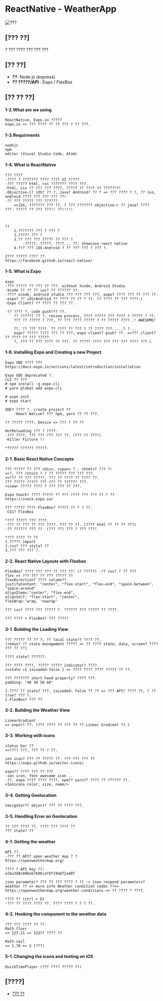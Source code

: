 ReactNative - WeatherApp
===
![???](readme_resources/activity.PNG)

## [??? ??]
? ??? ???? ??? ??? ???

## [?? ??]
- **??**: Node.js (express)
- **?? ?????/API**
 : Expo / FlexBox
 
## [?? ?? ??]

#### 1-2.What are we using
    ReactNative, Expo.io ?????
	expo.io => ??? ???? ?? ?? ??? ? ?? ???.
	
	
#### 1-3.Requirments

	nodejs
	npm
	editor (Visual Studio Code, Atom)
	
#### 1-4. What is ReactNative
	
	??? ????
	-???? ? ??????? ???? ???? UI ?????
	-??? ????? html, css ??????? ???? ???. 
	-html, css ?? ??? ??? ????, ????? ?? ???? ?? ???????!
	-Objective-C? iOS? ?? ?, Java? Android? ?? ? => ??? ???? ? ?, ?? ios, android ???? ??? ??? ??! ??!
	-?? ??? ????? ??? ??????
		=>JSX, ??????? ??? ??, ? ??? ??????? objective-c ?? java? ???? ???. ????? ?? ??? ???!! ??!!!!!
		
		
		
	??
		1.??????? ??? ? ??? ?
		2.????? ??? ?
		3.?? ??? ??? ????? ?? ??? ?
			-?????, ?????, ????... ??: showcase react native
		4.??? ??? iOS-Android ? ?? ??? ??? ? ??? ?.
		
	2??? ????? ???? ??.
	https://facebook.github.io/react-native/


#### 1-5. What is Expo

	expo
	-??? ????? ?? ??? ?? ???. without Xcode, Android Studio
	-Xcode ?? ?? ?? ios? ?? ?????? ??.
	-???? xcode, android studio ??? ??? ??? ???, expo? ???? ??? ?? ??? ??.
	-expo? ?? iOS/Android ?? ???? ?? ?? ? ??. (? ???? ?? ??? ????.)
	-Expo Client? ?? ???? ?? ??? ??.
	
	-?? ???? ?, code push??? ??.
		?? ?????? ?? ?, review process, ???? ????? ??? ???? ? ????? ? ??.
		??? ?? ????? ? ???, ?? ??? ???? ????? ? ?? ????? ????..! AWESOME!
		
		??, ?? ??? ????. ?? ???? ?? ??? ? ?? ???? ???.....? ?...
		expo? ????? ???? ??? ?? ???, expo client? push? ??. =>??? client? ?? ???? ?? ??? ?????. 
		?, ??? ?? ??? ???? ?? ???. ?? ????? ???? ??? ??? ??? ???? ???.\
		
#### 1-6. Installing Expo and Creating a new Project

	Expo XDE ???? ???
	https://docs.expo.io/versions/latest/introduction/installation
	
	Expo XDE deprecated ?.
	CLI ?? ???
	# npm install -g expo-cli
	# yarn global add expo-cli
	
	# expo init
	# expo start

	XDE? ???? ?, create project ?? 
		-React Native? ??? npm, yarn ?? ?? ???.
		
	?? ????? ????, Device => ??? ? ?? ??
	
	HotReloading ??? ? ????.
	-??? ????, ??? ??? ??? ??? ??. (??? ?? ???!)
	-Killer Ficture !!
	
	*????? ?????? ?????.
	
#### 2-1. Basic React Native Concepts
	
	??? ????? ?? ??? <div>, <span> ?.. <html>? ??? ?!
	=>?, ??? return ? ? ?? ????? ??? ??? ???.
	=>??? ?? ??? ?????, ??? ?? ???? ?? ???? ??.
	??? ????? ????? ??? ??? ?? ?????? ???.
	<view> ????? ???? ? ??? ??? ?? ???.
	
	Expo Snack? ???? ????? ?? ??? ???? ??? ??? ?? ? ??.
	https://snack.expo.io/
	
	??? ????? ???? FlexBox? ????? ?? ? ? ??.
	-CSS? FlexBox
	
	*??? ????? ??? ????.
	-??? ?? ??? ?? ??? ????. ??? ?? ??. (???? html ?? ?? ?? ???)
	-?? ?????? ??? ??. (??? ??) ??? ? ??? ???!
	
	*??? ???? ?? ??
	1.????? import
	2.css? ??? style? ??
	3.??? ??? ??? ?.
	
#### 2-2. React Native Layouts with Flexbox

	FlexBox? ???? ??? ??? ?? ??? ??! (? ?????) -?? css? ? ?? ???
	flex => ??? ??? ?? ??? ????? ??
	flexDirection? ???? column??.
	justifyContent: "center", "flex-start", "flex-end", "space-between", "space-around"
	alignItems:"center", "flex-end", 
	alignSelf: "flex-start", "center",
	flexWrap:'wrap, 'nowrap'
	
	??? css? ???? ??? ????? ?. ?????? ??? ????? ?? ????.
	
	??? ???? + FlexBox? ??? ????!
	
#### 3-1. Building the Loading View

	??? ????? ?? ?? ?, ?? local state?? ???? ??.
	(redux? ?? state management ????? => ?? ???? state, data, screen? ???? ??? ?? ??)
	
	???? state? ??????.
	
	??? ???? ????, ????? ????? indicator? ????.
	=>state ={ isLoaded:false } => ???? ???? ???? ????? ?? ??.
	
	??? ??????? short hand property? ???? ???. 
	padding: "40 30 50 60"
	
	1.???? ?? state? ???, isLoaded: false ?? ?? => ??? API? ???? ??, ? ?? true? ??? ?.
	2.FlexBox? ??? ??
	
#### 3-2. Building the Weather View

	LinearGradient 
	=> expo?? ??. (??? ???? ?? ??? ?? ?? Linear Gradient ??.)

#### 3-3. Working with icons

	status bar ??
	=>???? ???, ??? ?? ? ??.
	
	ion icon? ??? ?? ????? ??. ??? ??? ??? ??
	https://expo.github.io/vector-icons/
	
	expo?? ???? ??? ?? ???
	-ion icon, font awesome icon ..
	-??, expo ???? ???? ????, npm?? yarn?? ???? ?? ?????? ??.
	<Ionicons color, size, name/>
	
#### 3-4. Getting Geolocation

	navigator?? object? ??? ?? ???? ???.

#### 3-5. Handling Error on Geolocation

	?? ??? ???? ??, ???? ??? ???? ??
	??? state? ??
	
#### 4-1. Getting the weather
	
	API ??.
	-??? ?? API? open weather map ? ?.
	https://openweathermap.org/
	
	???? ? API key ??:
	e2ba3d8c096a5769bcaf8f19a872a48f
	
	json parameter? ??? ?? ??? ???? ? ?? -> json respond parameters? weather ?? => more info Weather condition codes ??=> https://openweathermap.org/weather-conditions => ?? ???? ? ????.
	
	*??? ?? (ctrl + D)
	-??? ?? ???? ???? ??. ???? ???? ? ? ? ??.
	
	
#### 4-2. Hooking the component to the weather data

	??? ??? ???? ?? ??.
	Math.floor 
	=> 123.11 => 123?? ???? ??
	
	Math.ceil
	=> 1.78 => 2 (???)

#### 5-1. Changing the icons and testing on iOS

	QuickTimePlayer (??? ???? ????? ??)



## [????]
* [??? ??](https://nomadcoders.co/)